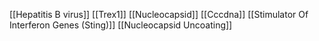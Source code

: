 [[Hepatitis B virus]]
[[Trex1]]
[[Nucleocapsid]]
[[Cccdna]]
[[Stimulator Of Interferon Genes (Sting)]]
[[Nucleocapsid Uncoating]]
